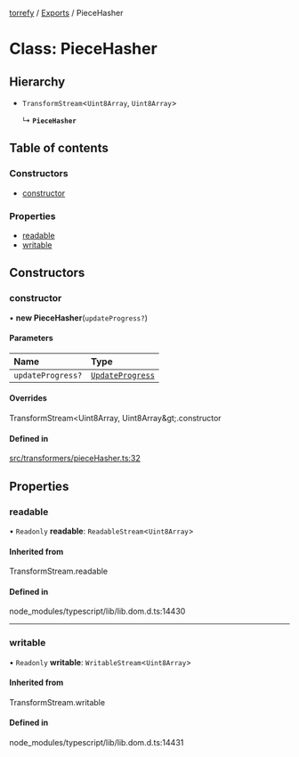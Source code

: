 [torrefy](../README.md) / [Exports](../modules.md) / PieceHasher

# Class: PieceHasher

## Hierarchy

- `TransformStream`<`Uint8Array`, `Uint8Array`\>

  ↳ **`PieceHasher`**

## Table of contents

### Constructors

- [constructor](PieceHasher.md#constructor)

### Properties

- [readable](PieceHasher.md#readable)
- [writable](PieceHasher.md#writable)

## Constructors

### constructor

• **new PieceHasher**(`updateProgress?`)

#### Parameters

| Name | Type |
| :------ | :------ |
| `updateProgress?` | [`UpdateProgress`](../modules.md#updateprogress) |

#### Overrides

TransformStream&lt;Uint8Array, Uint8Array\&gt;.constructor

#### Defined in

[src/transformers/pieceHasher.ts:32](https://github.com/Sec-ant/bepjs/blob/9590005/src/transformers/pieceHasher.ts#L32)

## Properties

### readable

• `Readonly` **readable**: `ReadableStream`<`Uint8Array`\>

#### Inherited from

TransformStream.readable

#### Defined in

node_modules/typescript/lib/lib.dom.d.ts:14430

___

### writable

• `Readonly` **writable**: `WritableStream`<`Uint8Array`\>

#### Inherited from

TransformStream.writable

#### Defined in

node_modules/typescript/lib/lib.dom.d.ts:14431
